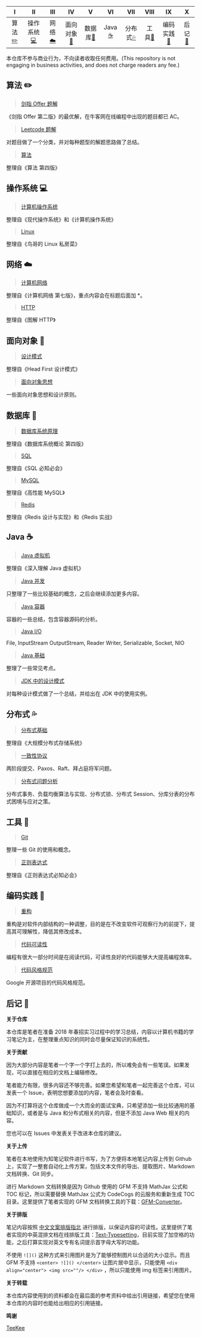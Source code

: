 <!-- ![](https://img.shields.io/badge/update-today-blue.svg) ![](https://img.shields.io/badge/gitbook-making-lightgrey.svg)</br> -->
| Ⅰ | Ⅱ | Ⅲ | Ⅳ | Ⅴ | Ⅵ | Ⅶ | Ⅷ | Ⅸ | Ⅹ |
| :--------: | :---------: | :---------: | :---------: | :---------: | :---------:| :---------: | :-------: | :-------:| :------:|
| 算法[:pencil2:](#算法-pencil2) | 操作系统[:computer:](#操作系统-computer)|网络[:cloud:](#网络-cloud) | 面向对象[:couple:](#面向对象-couple) |数据库[:floppy_disk:](#数据库-floppy_disk)| Java [:coffee:](#java-coffee)| 分布式[:sweat_drops:](#分布式-sweat_drops)| 工具[:hammer:](#工具-hammer)| 编码实践[:speak_no_evil:](#编码实践-speak_no_evil)| 后记[:memo:](#后记-memo) |

本仓库不参与商业行为，不向读者收取任何费用。(This repository is not engaging in business activities, and does not charge readers any fee.)
</br>

## 算法 :pencil2:


> [剑指 Offer 题解](https://github.com/duyong6380/Interview-Notebook/blob/master/notes/剑指%20offer%20题解.md)

《剑指 Offer 第二版》的最优解，在牛客网在线编程中出现的题目都已 AC。

> [Leetcode 题解](https://github.com/duyong6380/Interview-Notebook/blob/master/notes/Leetcode%20题解.md)

对题目做了一个分类，并对每种题型的解题思路做了总结。

> [算法](https://github.com/duyong6380/Interview-Notebook/blob/master/notes/算法.md)

整理自《算法 第四版》

## 操作系统 :computer:

> [计算机操作系统](https://github.com/duyong6380/Interview-Notebook/blob/master/notes/计算机操作系统.md)

整理自《现代操作系统》和《计算机操作系统》

> [Linux](https://github.com/duyong6380/Interview-Notebook/blob/master/notes/Linux.md)

整理自《鸟哥的 Linux 私房菜》


## 网络 :cloud:

> [计算机网络](https://github.com/duyong6380/Interview-Notebook/blob/master/notes/计算机网络.md)

整理自《计算机网络 第七版》，重点内容会在标题后面加 \*。

> [HTTP](https://github.com/duyong6380/Interview-Notebook/blob/master/notes/HTTP.md)

整理自《图解 HTTP》


## 面向对象 :couple:

> [设计模式](https://github.com/duyong6380/Interview-Notebook/blob/master/notes/设计模式.md)

整理自《Head First 设计模式》

> [面向对象思想](https://github.com/duyong6380/Interview-Notebook/blob/master/notes/面向对象思想.md)

一些面向对象思想和设计原则。

## 数据库 :floppy_disk:

> [数据库系统原理](https://github.com/duyong6380/Interview-Notebook/blob/master/notes/数据库系统原理.md)

整理自《数据库系统概论 第四版》

> [SQL](https://github.com/duyong6380/Interview-Notebook/blob/master/notes/SQL.md)

整理自《SQL 必知必会》

> [MySQL](https://github.com/duyong6380/Interview-Notebook/blob/master/notes/MySQL.md)

整理自《高性能 MySQL》

> [Redis](https://github.com/duyong6380/Interview-Notebook/blob/master/notes/Redis.md)

整理自《Redis 设计与实现》和《Redis 实战》

## Java :coffee:

> [Java 虚拟机](https://github.com/duyong6380/Interview-Notebook/blob/master/notes/Java%20虚拟机.md)

整理自《深入理解 Java 虚拟机》

> [Java 并发](https://github.com/duyong6380/Interview-Notebook/blob/master/notes/Java%20并发.md)

只整理了一些比较基础的概念，之后会继续添加更多内容。

> [Java 容器](https://github.com/duyong6380/Interview-Notebook/blob/master/notes/Java%20容器.md)

容器的一些总结，包含容器源码的分析。

> [Java I/O](https://github.com/duyong6380/Interview-Notebook/blob/master/notes/Java%20IO.md)

File, InputStream OutputStream, Reader Writer, Serializable, Socket, NIO

> [Java 基础](https://github.com/duyong6380/Interview-Notebook/blob/master/notes/Java%20基础.md)

整理了一些常见考点。

> [JDK 中的设计模式](https://github.com/duyong6380/Interview-Notebook/blob/master/notes/JDK%20中的设计模式.md)

对每种设计模式做了一个总结，并给出在 JDK 中的使用实例。

## 分布式 :sweat_drops:

> [分布式基础](https://github.com/duyong6380/Interview-Notebook/blob/master/notes/分布式基础.md)

整理自《大规模分布式存储系统》

> [一致性协议](https://github.com/duyong6380/Interview-Notebook/blob/master/notes/一致性协议.md)

两阶段提交、Paxos、Raft、拜占庭将军问题。

> [分布式问题分析](https://github.com/duyong6380/Interview-Notebook/blob/master/notes/分布式问题分析.md)

分布式事务、负载均衡算法与实现、分布式锁、分布式 Session、分库分表的分布式困境与应对之策。


## 工具 :hammer:

> [Git](https://github.com/duyong6380/Interview-Notebook/blob/master/notes/Git.md)

整理一些 Git 的使用和概念。

> [正则表达式](https://github.com/duyong6380/Interview-Notebook/blob/master/notes/正则表达式.md)

整理自《正则表达式必知必会》

## 编码实践 :speak_no_evil:

> [重构](https://github.com/duyong6380/Interview-Notebook/blob/master/notes/重构.md)

重构是对软件内部结构的一种调整，目的是在不改变软件可观察行为的前提下，提高其可理解性，降低其修改成本。

> [代码可读性](https://github.com/duyong6380/Interview-Notebook/blob/master/notes/代码可读性.md)

编程有很大一部分时间是在阅读代码，可读性良好的代码能够大大提高编程效率。

> [代码风格规范](https://github.com/duyong6380/Interview-Notebook/blob/master/notes/代码风格规范.md)

Google 开源项目的代码风格规范。

## 后记 :memo:

**关于仓库**

本仓库是笔者在准备 2018 年春招实习过程中的学习总结，内容以计算机书籍的学习笔记为主，在整理重点知识的同时会尽量保证知识的系统性。 

**关于贡献**

因为大部分内容是笔者一个字一个字打上去的，所以难免会有一些笔误。如果发现，可以直接在相应的文档上编辑修改。

笔者能力有限，很多内容还不够完善。如果您希望和笔者一起完善这个仓库，可以发表一个 Issue，表明您想要添加的内容，笔者会及时查看。

因为不打算将这个仓库做成一个大而全的面试宝典，只希望添加一些比较通用的基础知识，或者是与 Java 和分布式相关的内容，但是不添加 Java Web 相关的内容。

您也可以在 Issues 中发表关于改进本仓库的建议。

**关于上传**

笔者在本地使用为知笔记软件进行书写，为了方便将本地笔记内容上传到 Github 上，实现了一整套自动化上传方案，包括文本文件的导出、提取图片、Markdown 文档转换、Git 同步。

进行 Markdown 文档转换是因为 Github 使用的 GFM 不支持 MathJax 公式和 TOC 标记，所以需要替换 MathJax 公式为 CodeCogs 的云服务和重新生成 TOC 目录。这里提供了笔者实现的 GFM 文档转换工具的下载：[GFM-Converter](https://github.com/CyC2018/GFM-Converter)。

**关于排版**

笔记内容按照 [中文文案排版指北](http://mazhuang.org/wiki/chinese-copywriting-guidelines/) 进行排版，以保证内容的可读性。这里提供了笔者实现的中英混排文档在线排版工具：[Text-Typesetting](https://github.com/CyC2018/Markdown-Typesetting)，目前实现了加空格的功能，之后打算实现对英文专有名词提示首字母大写的功能。

不使用 `![]()` 这种方式来引用图片是为了能够控制图片以合适的大小显示。而且 GFM 不支持 `<center> ![]() </center>` 让图片居中显示，只能使用 `<div align="center"> <img src=""/> </div>` ，所以只能使用 img 标签来引用图片。

**关于转载**

本仓库内容使用到的资料都会在最后面的参考资料中给出引用链接，希望您在使用本仓库的内容时也能给出相应的引用链接。

**鸣谢**

[TeeKee](https://github.com/linw7)
